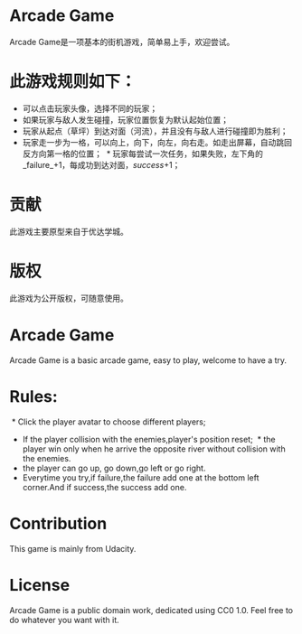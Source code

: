 # Arcade Game
  Arcade Game是一项基本的街机游戏，简单易上手，欢迎尝试。
# 此游戏规则如下：
  * 可以点击玩家头像，选择不同的玩家；
  * 如果玩家与敌人发生碰撞，玩家位置恢复为默认起始位置；
  * 玩家从起点（草坪）到达对面（河流），并且没有与敌人进行碰撞即为胜利；
  * 玩家走一步为一格，可以向上，向下，向左，向右走。如走出屏幕，自动跳回反方向第一格的位置；
  * 玩家每尝试一次任务，如果失败，左下角的_failure_+1，每成功到达对面，_success_+1；
# 贡献
  此游戏主要原型来自于优达学城。
# 版权
   此游戏为公开版权，可随意使用。
# Arcade Game
  Arcade Game is a basic arcade game, easy to play,  welcome to have a try.
# Rules:
  * Click the player avatar to choose different players;
  * If the player collision with the enemies,player's position reset;
  * the player win only when he arrive the opposite river without collision with the enemies.
  * the player can go up, go down,go left or go right.
  * Everytime you try,if failure,the failure add one at the bottom left corner.And if success,the success add one.
# Contribution
  This game is mainly from Udacity.
# License
   Arcade Game is a public domain work, dedicated using CC0 1.0. Feel free to do whatever you want with it.


